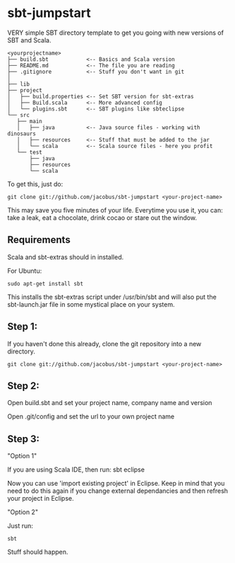 sbt-jumpstart
=============

VERY simple SBT directory template to get you going with new versions of SBT and Scala.

    <yourprojectname>
    ├── build.sbt            <-- Basics and Scala version
    ├── README.md            <-- The file you are reading
    ├── .gitignore           <-- Stuff you don't want in git
    │
    ├── lib
    ├── project
    │   ├── build.properties <-- Set SBT version for sbt-extras
    │   ├── Build.scala      <-- More advanced config
    │   └── plugins.sbt      <-- SBT plugins like sbteclipse
    └── src
       ├── main
       │   ├── java          <-- Java source files - working with dinosaurs
       │   ├── resources     <-- Stuff that must be added to the jar
       │   └── scala         <-- Scala source files - here you profit
       └── test
           ├── java
           ├── resources
           └── scala

To get this, just do:

    git clone git://github.com/jacobus/sbt-jumpstart <your-project-name>

This may save you five minutes of your life. Everytime you use it, you can: take a leak, eat a chocolate, drink cocao or stare out the window.

Requirements
------------

Scala and sbt-extras should in installed.

For Ubuntu:

    sudo apt-get install sbt

This installs the sbt-extras script under /usr/bin/sbt and will also put the sbt-launch.jar file in some mystical place on your system.

Step 1:
-------

If you haven't done this already, clone the git repository into a new directory.

    git clone git://github.com/jacobus/sbt-jumpstart <your-project-name>

Step 2:
-------

Open build.sbt and set your project name, company name and version

Open .git/config and set the url to your own project name

Step 3:
-------

"Option 1"

If you are using Scala IDE, then run:
    sbt eclipse

Now you can use 'import existing project' in Eclipse. Keep in mind that you need to do this again if you change external dependancies and then refresh your project in Eclipse.


"Option 2"

Just run:

    sbt

Stuff should happen.


